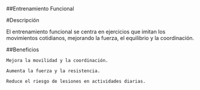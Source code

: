 
##Entrenamiento Funcional

#Descripción

 El entrenamiento funcional se centra en ejercicios que imitan los movimientos cotidianos, mejorando la fuerza, el equilibrio y la coordinación.

##Beneficios

    Mejora la movilidad y la coordinación.

    Aumenta la fuerza y la resistencia.

    Reduce el riesgo de lesiones en actividades diarias.


